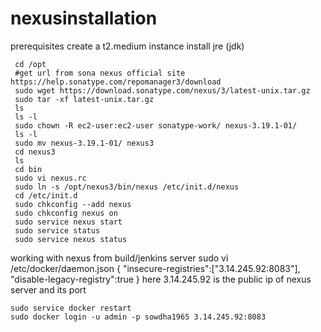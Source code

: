# nexusinstallation
prerequisites
create a t2.medium instance 
install jre (jdk)

     cd /opt
     #get url from sona nexus official site https://help.sonatype.com/repomanager3/download
     sudo wget https://download.sonatype.com/nexus/3/latest-unix.tar.gz
     sudo tar -xf latest-unix.tar.gz
     ls
     ls -l
     sudo chown -R ec2-user:ec2-user sonatype-work/ nexus-3.19.1-01/
     ls -l
     sudo mv nexus-3.19.1-01/ nexus3
     cd nexus3
     ls
     cd bin
     sudo vi nexus.rc
     sudo ln -s /opt/nexus3/bin/nexus /etc/init.d/nexus
     cd /etc/init.d
     sudo chkconfig --add nexus
     sudo chkconfig nexus on
     sudo service nexus start
     sudo service status
     sudo service nexus status

working with nexus from build/jenkins server
    sudo vi /etc/docker/daemon.json
    {
        "insecure-registries":["3.14.245.92:8083"],
        "disable-legacy-registry":true
     }
     here 3.14.245.92 is the public ip of nexus server and its port

    sudo service docker restart
    sudo docker login -u admin -p sowdha1965 3.14.245.92:8083

